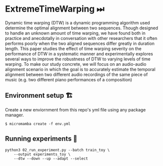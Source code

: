 # ExtremeTimeWarping ⏭︎

Dynamic time warping (DTW) is a dynamic programming algorithm used determine the optimal alignment between two sequences. Though designed to handle an unknown amount of time warping, we have found both in practice and anecdotally in conversation with other researchers that it often performs poorly when the two aligned sequences differ greatly in duration length. This paper studies the effect of time warping severity on the performance of DTW in a systematic manner and experimentally explores several ways to improve the robustness of DTW to varying levels of time warping. To make our study concrete, we will focus on an audio-audio alignment scenario in which the goal is to accurately estimate the temporal alignment between two different audio recordings of the same piece of music (e.g. two different piano performances of a composition)

## Environment setup 🏗️

Create a new enviornment from this repo's yml file using any package manager.

```console
$ micromamba create -f env.yml
```

## Running experiments 🧪

```console
python3 02_run_experiment.py --batch train_toy \
    --output experiments_toy \
    --dtw --down --up --adapt --select
```
